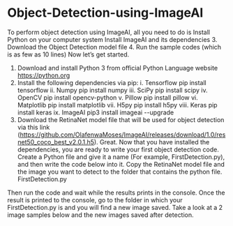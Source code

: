 # Object-Detection-using-ImageAI

To perform object detection using ImageAI, all you need to do is
Install Python on your computer system
Install ImageAI and its dependencies
3. Download the Object Detection model file
4. Run the sample codes (which is as few as 10 lines)
Now let’s get started.
1) Download and install Python 3 from official Python Language website
https://python.org
2) Install the following dependencies via pip:
i. Tensorflow
pip install tensorflow
ii. Numpy
pip install numpy
iii. SciPy
pip install scipy
iv. OpenCV
pip install opencv-python
v. Pillow
pip install pillow
vi. Matplotlib
pip install matplotlib
vii. H5py
pip install h5py
viii. Keras
pip install keras
ix. ImageAI
pip3 install imageai --upgrade
3) Download the RetinaNet model file that will be used for object detection via this link (https://github.com/OlafenwaMoses/ImageAI/releases/download/1.0/resnet50_coco_best_v2.0.1.h5).
Great. Now that you have installed the dependencies, you are ready to write your first object detection code. Create a Python file and give it a name (For example, FirstDetection.py), and then write the code below into it. Copy the RetinaNet model file and the image you want to detect to the folder that contains the python file.
FirstDetection.py

Then run the code and wait while the results prints in the console. Once the result is printed to the console, go to the folder in which your FirstDetection.py is and you will find a new image saved. Take a look at a 2 image samples below and the new images saved after detection.
